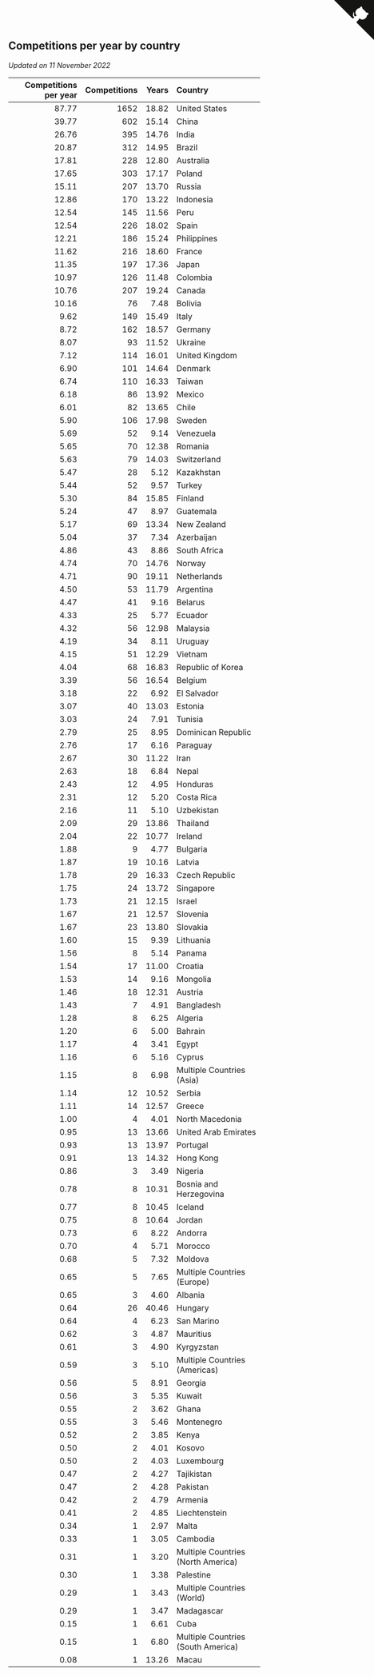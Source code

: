 ## Competitions per year by country

*Updated on 11 November 2022*

| Competitions per year | Competitions | Years | Country |
| ---: | ---: | ---: | :--- |
| 87.77 | 1652 | 18.82 | United States |
| 39.77 | 602 | 15.14 | China |
| 26.76 | 395 | 14.76 | India |
| 20.87 | 312 | 14.95 | Brazil |
| 17.81 | 228 | 12.80 | Australia |
| 17.65 | 303 | 17.17 | Poland |
| 15.11 | 207 | 13.70 | Russia |
| 12.86 | 170 | 13.22 | Indonesia |
| 12.54 | 145 | 11.56 | Peru |
| 12.54 | 226 | 18.02 | Spain |
| 12.21 | 186 | 15.24 | Philippines |
| 11.62 | 216 | 18.60 | France |
| 11.35 | 197 | 17.36 | Japan |
| 10.97 | 126 | 11.48 | Colombia |
| 10.76 | 207 | 19.24 | Canada |
| 10.16 | 76 | 7.48 | Bolivia |
| 9.62 | 149 | 15.49 | Italy |
| 8.72 | 162 | 18.57 | Germany |
| 8.07 | 93 | 11.52 | Ukraine |
| 7.12 | 114 | 16.01 | United Kingdom |
| 6.90 | 101 | 14.64 | Denmark |
| 6.74 | 110 | 16.33 | Taiwan |
| 6.18 | 86 | 13.92 | Mexico |
| 6.01 | 82 | 13.65 | Chile |
| 5.90 | 106 | 17.98 | Sweden |
| 5.69 | 52 | 9.14 | Venezuela |
| 5.65 | 70 | 12.38 | Romania |
| 5.63 | 79 | 14.03 | Switzerland |
| 5.47 | 28 | 5.12 | Kazakhstan |
| 5.44 | 52 | 9.57 | Turkey |
| 5.30 | 84 | 15.85 | Finland |
| 5.24 | 47 | 8.97 | Guatemala |
| 5.17 | 69 | 13.34 | New Zealand |
| 5.04 | 37 | 7.34 | Azerbaijan |
| 4.86 | 43 | 8.86 | South Africa |
| 4.74 | 70 | 14.76 | Norway |
| 4.71 | 90 | 19.11 | Netherlands |
| 4.50 | 53 | 11.79 | Argentina |
| 4.47 | 41 | 9.16 | Belarus |
| 4.33 | 25 | 5.77 | Ecuador |
| 4.32 | 56 | 12.98 | Malaysia |
| 4.19 | 34 | 8.11 | Uruguay |
| 4.15 | 51 | 12.29 | Vietnam |
| 4.04 | 68 | 16.83 | Republic of Korea |
| 3.39 | 56 | 16.54 | Belgium |
| 3.18 | 22 | 6.92 | El Salvador |
| 3.07 | 40 | 13.03 | Estonia |
| 3.03 | 24 | 7.91 | Tunisia |
| 2.79 | 25 | 8.95 | Dominican Republic |
| 2.76 | 17 | 6.16 | Paraguay |
| 2.67 | 30 | 11.22 | Iran |
| 2.63 | 18 | 6.84 | Nepal |
| 2.43 | 12 | 4.95 | Honduras |
| 2.31 | 12 | 5.20 | Costa Rica |
| 2.16 | 11 | 5.10 | Uzbekistan |
| 2.09 | 29 | 13.86 | Thailand |
| 2.04 | 22 | 10.77 | Ireland |
| 1.88 | 9 | 4.77 | Bulgaria |
| 1.87 | 19 | 10.16 | Latvia |
| 1.78 | 29 | 16.33 | Czech Republic |
| 1.75 | 24 | 13.72 | Singapore |
| 1.73 | 21 | 12.15 | Israel |
| 1.67 | 21 | 12.57 | Slovenia |
| 1.67 | 23 | 13.80 | Slovakia |
| 1.60 | 15 | 9.39 | Lithuania |
| 1.56 | 8 | 5.14 | Panama |
| 1.54 | 17 | 11.00 | Croatia |
| 1.53 | 14 | 9.16 | Mongolia |
| 1.46 | 18 | 12.31 | Austria |
| 1.43 | 7 | 4.91 | Bangladesh |
| 1.28 | 8 | 6.25 | Algeria |
| 1.20 | 6 | 5.00 | Bahrain |
| 1.17 | 4 | 3.41 | Egypt |
| 1.16 | 6 | 5.16 | Cyprus |
| 1.15 | 8 | 6.98 | Multiple Countries (Asia) |
| 1.14 | 12 | 10.52 | Serbia |
| 1.11 | 14 | 12.57 | Greece |
| 1.00 | 4 | 4.01 | North Macedonia |
| 0.95 | 13 | 13.66 | United Arab Emirates |
| 0.93 | 13 | 13.97 | Portugal |
| 0.91 | 13 | 14.32 | Hong Kong |
| 0.86 | 3 | 3.49 | Nigeria |
| 0.78 | 8 | 10.31 | Bosnia and Herzegovina |
| 0.77 | 8 | 10.45 | Iceland |
| 0.75 | 8 | 10.64 | Jordan |
| 0.73 | 6 | 8.22 | Andorra |
| 0.70 | 4 | 5.71 | Morocco |
| 0.68 | 5 | 7.32 | Moldova |
| 0.65 | 5 | 7.65 | Multiple Countries (Europe) |
| 0.65 | 3 | 4.60 | Albania |
| 0.64 | 26 | 40.46 | Hungary |
| 0.64 | 4 | 6.23 | San Marino |
| 0.62 | 3 | 4.87 | Mauritius |
| 0.61 | 3 | 4.90 | Kyrgyzstan |
| 0.59 | 3 | 5.10 | Multiple Countries (Americas) |
| 0.56 | 5 | 8.91 | Georgia |
| 0.56 | 3 | 5.35 | Kuwait |
| 0.55 | 2 | 3.62 | Ghana |
| 0.55 | 3 | 5.46 | Montenegro |
| 0.52 | 2 | 3.85 | Kenya |
| 0.50 | 2 | 4.01 | Kosovo |
| 0.50 | 2 | 4.03 | Luxembourg |
| 0.47 | 2 | 4.27 | Tajikistan |
| 0.47 | 2 | 4.28 | Pakistan |
| 0.42 | 2 | 4.79 | Armenia |
| 0.41 | 2 | 4.85 | Liechtenstein |
| 0.34 | 1 | 2.97 | Malta |
| 0.33 | 1 | 3.05 | Cambodia |
| 0.31 | 1 | 3.20 | Multiple Countries (North America) |
| 0.30 | 1 | 3.38 | Palestine |
| 0.29 | 1 | 3.43 | Multiple Countries (World) |
| 0.29 | 1 | 3.47 | Madagascar |
| 0.15 | 1 | 6.61 | Cuba |
| 0.15 | 1 | 6.80 | Multiple Countries (South America) |
| 0.08 | 1 | 13.26 | Macau |


<a href="https://github.com/JustinTimeCuber/wca_statistics" class="github-corner" aria-label="View source on Github"><svg width="80" height="80" viewBox="0 0 250 250" style="fill:#151513; color:#fff; position: absolute; top: 0; border: 0; right: 0;" aria-hidden="true"><path d="M0,0 L115,115 L130,115 L142,142 L250,250 L250,0 Z"></path><path d="M128.3,109.0 C113.8,99.7 119.0,89.6 119.0,89.6 C122.0,82.7 120.5,78.6 120.5,78.6 C119.2,72.0 123.4,76.3 123.4,76.3 C127.3,80.9 125.5,87.3 125.5,87.3 C122.9,97.6 130.6,101.9 134.4,103.2" fill="currentColor" style="transform-origin: 130px 106px;" class="octo-arm"></path><path d="M115.0,115.0 C114.9,115.1 118.7,116.5 119.8,115.4 L133.7,101.6 C136.9,99.2 139.9,98.4 142.2,98.6 C133.8,88.0 127.5,74.4 143.8,58.0 C148.5,53.4 154.0,51.2 159.7,51.0 C160.3,49.4 163.2,43.6 171.4,40.1 C171.4,40.1 176.1,42.5 178.8,56.2 C183.1,58.6 187.2,61.8 190.9,65.4 C194.5,69.0 197.7,73.2 200.1,77.6 C213.8,80.2 216.3,84.9 216.3,84.9 C212.7,93.1 206.9,96.0 205.4,96.6 C205.1,102.4 203.0,107.8 198.3,112.5 C181.9,128.9 168.3,122.5 157.7,114.1 C157.9,116.9 156.7,120.9 152.7,124.9 L141.0,136.5 C139.8,137.7 141.6,141.9 141.8,141.8 Z" fill="currentColor" class="octo-body"></path></svg></a><style>.github-corner:hover .octo-arm{animation:octocat-wave 560ms ease-in-out}@keyframes octocat-wave{0%,100%{transform:rotate(0)}20%,60%{transform:rotate(-25deg)}40%,80%{transform:rotate(10deg)}}@media (max-width:500px){.github-corner:hover .octo-arm{animation:none}.github-corner .octo-arm{animation:octocat-wave 560ms ease-in-out}}</style>
